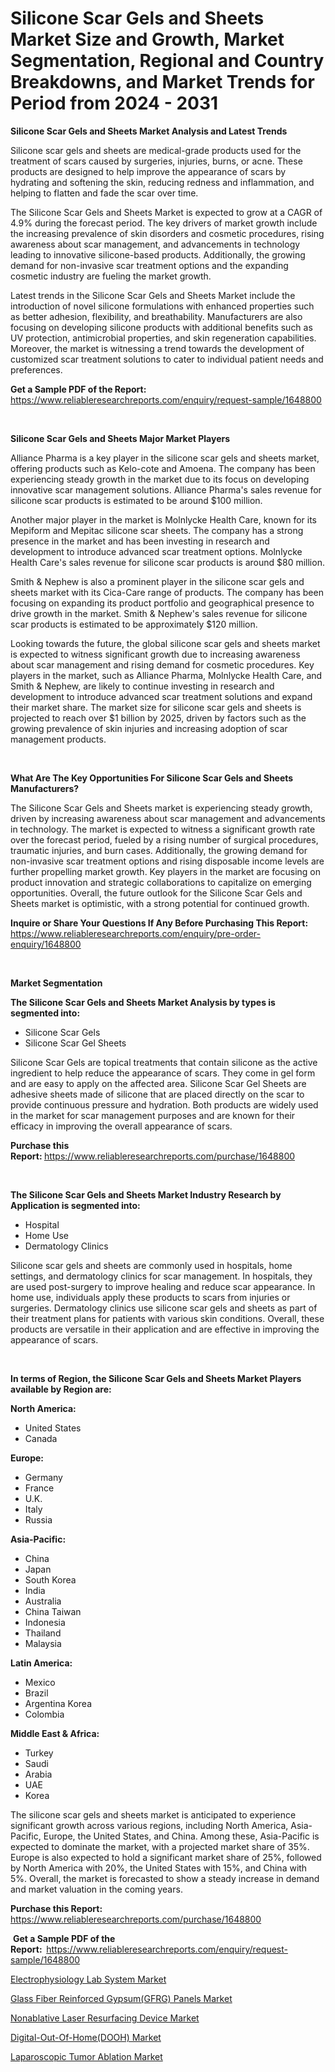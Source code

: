 <p><h1>Silicone Scar Gels and Sheets Market Size and Growth, Market Segmentation, Regional and Country Breakdowns, and Market Trends for Period from 2024 -  2031</h1></p><p><strong>Silicone Scar Gels and Sheets Market Analysis and Latest Trends</strong></p>
<p><p>Silicone scar gels and sheets are medical-grade products used for the treatment of scars caused by surgeries, injuries, burns, or acne. These products are designed to help improve the appearance of scars by hydrating and softening the skin, reducing redness and inflammation, and helping to flatten and fade the scar over time.</p><p>The Silicone Scar Gels and Sheets Market is expected to grow at a CAGR of 4.9% during the forecast period. The key drivers of market growth include the increasing prevalence of skin disorders and cosmetic procedures, rising awareness about scar management, and advancements in technology leading to innovative silicone-based products. Additionally, the growing demand for non-invasive scar treatment options and the expanding cosmetic industry are fueling the market growth.</p><p>Latest trends in the Silicone Scar Gels and Sheets Market include the introduction of novel silicone formulations with enhanced properties such as better adhesion, flexibility, and breathability. Manufacturers are also focusing on developing silicone products with additional benefits such as UV protection, antimicrobial properties, and skin regeneration capabilities. Moreover, the market is witnessing a trend towards the development of customized scar treatment solutions to cater to individual patient needs and preferences.</p></p>
<p><strong>Get a Sample PDF of the Report:&nbsp;</strong> <a href="https://www.reliableresearchreports.com/enquiry/request-sample/1648800">https://www.reliableresearchreports.com/enquiry/request-sample/1648800</a></p>
<p>&nbsp;</p>
<p><strong>Silicone Scar Gels and Sheets Major Market Players</strong></p>
<p><p>Alliance Pharma is a key player in the silicone scar gels and sheets market, offering products such as Kelo-cote and Amoena. The company has been experiencing steady growth in the market due to its focus on developing innovative scar management solutions. Alliance Pharma's sales revenue for silicone scar products is estimated to be around $100 million.</p><p>Another major player in the market is Molnlycke Health Care, known for its Mepiform and Mepitac silicone scar sheets. The company has a strong presence in the market and has been investing in research and development to introduce advanced scar treatment options. Molnlycke Health Care's sales revenue for silicone scar products is around $80 million.</p><p>Smith & Nephew is also a prominent player in the silicone scar gels and sheets market with its Cica-Care range of products. The company has been focusing on expanding its product portfolio and geographical presence to drive growth in the market. Smith & Nephew's sales revenue for silicone scar products is estimated to be approximately $120 million.</p><p>Looking towards the future, the global silicone scar gels and sheets market is expected to witness significant growth due to increasing awareness about scar management and rising demand for cosmetic procedures. Key players in the market, such as Alliance Pharma, Molnlycke Health Care, and Smith & Nephew, are likely to continue investing in research and development to introduce advanced scar treatment solutions and expand their market share. The market size for silicone scar gels and sheets is projected to reach over $1 billion by 2025, driven by factors such as the growing prevalence of skin injuries and increasing adoption of scar management products.</p></p>
<p>&nbsp;</p>
<p><strong>What Are The Key Opportunities For Silicone Scar Gels and Sheets Manufacturers?</strong></p>
<p><p>The Silicone Scar Gels and Sheets market is experiencing steady growth, driven by increasing awareness about scar management and advancements in technology. The market is expected to witness a significant growth rate over the forecast period, fueled by a rising number of surgical procedures, traumatic injuries, and burn cases. Additionally, the growing demand for non-invasive scar treatment options and rising disposable income levels are further propelling market growth. Key players in the market are focusing on product innovation and strategic collaborations to capitalize on emerging opportunities. Overall, the future outlook for the Silicone Scar Gels and Sheets market is optimistic, with a strong potential for continued growth.</p></p>
<p><strong>Inquire or Share Your Questions If Any Before Purchasing This Report:</strong> <a href="https://www.reliableresearchreports.com/enquiry/pre-order-enquiry/1648800">https://www.reliableresearchreports.com/enquiry/pre-order-enquiry/1648800</a></p>
<p>&nbsp;</p>
<p><strong>Market Segmentation</strong></p>
<p><strong>The Silicone Scar Gels and Sheets Market Analysis by types is segmented into:</strong></p>
<p><ul><li>Silicone Scar Gels</li><li>Silicone Scar Gel Sheets</li></ul></p>
<p><p>Silicone Scar Gels are topical treatments that contain silicone as the active ingredient to help reduce the appearance of scars. They come in gel form and are easy to apply on the affected area. Silicone Scar Gel Sheets are adhesive sheets made of silicone that are placed directly on the scar to provide continuous pressure and hydration. Both products are widely used in the market for scar management purposes and are known for their efficacy in improving the overall appearance of scars.</p></p>
<p><strong>Purchase this Report:&nbsp;</strong><a href="https://www.reliableresearchreports.com/purchase/1648800">https://www.reliableresearchreports.com/purchase/1648800</a></p>
<p>&nbsp;</p>
<p><strong>The Silicone Scar Gels and Sheets Market Industry Research by Application is segmented into:</strong></p>
<p><ul><li>Hospital</li><li>Home Use</li><li>Dermatology Clinics</li></ul></p>
<p><p>Silicone scar gels and sheets are commonly used in hospitals, home settings, and dermatology clinics for scar management. In hospitals, they are used post-surgery to improve healing and reduce scar appearance. In home use, individuals apply these products to scars from injuries or surgeries. Dermatology clinics use silicone scar gels and sheets as part of their treatment plans for patients with various skin conditions. Overall, these products are versatile in their application and are effective in improving the appearance of scars.</p></p>
<p>&nbsp;</p>
<p><strong>In terms of Region, the Silicone Scar Gels and Sheets Market Players available by Region are:</strong></p>
<p>
    <p> <strong> North America: </strong>
        <ul>
            <li>United States</li>
            <li>Canada</li>
        </ul>
        </p> 
    <p> <strong> Europe: </strong>
        <ul>
            <li>Germany</li>
            <li>France</li>
            <li>U.K.</li>
            <li>Italy</li>
            <li>Russia</li>
        </ul>
        </p> 
    <p> <strong> Asia-Pacific: </strong>
        <ul>
            <li>China</li>
            <li>Japan</li>
            <li>South Korea</li>
            <li>India</li>
            <li>Australia</li>
            <li>China Taiwan</li>
            <li>Indonesia</li>
            <li>Thailand</li>
            <li>Malaysia</li>
        </ul>
        </p> 
    <p> <strong> Latin America: </strong>
        <ul>
            <li>Mexico</li>
            <li>Brazil</li>
            <li>Argentina Korea</li>
            <li>Colombia</li>
        </ul>
        </p> 
    <p> <strong> Middle East & Africa: </strong>
        <ul>
            <li>Turkey</li>
            <li>Saudi</li>
            <li>Arabia</li>
            <li>UAE</li>
            <li>Korea</li>
        </ul>
    </p>
    </p>
<p><p>The silicone scar gels and sheets market is anticipated to experience significant growth across various regions, including North America, Asia-Pacific, Europe, the United States, and China. Among these, Asia-Pacific is expected to dominate the market, with a projected market share of 35%. Europe is also expected to hold a significant market share of 25%, followed by North America with 20%, the United States with 15%, and China with 5%. Overall, the market is forecasted to show a steady increase in demand and market valuation in the coming years.</p></p>
<p><strong>Purchase this Report: </strong><a href="https://www.reliableresearchreports.com/purchase/1648800">https://www.reliableresearchreports.com/purchase/1648800</a></p>
<p>&nbsp;<strong>Get a Sample PDF of the Report:&nbsp;&nbsp;</strong><a href="https://www.reliableresearchreports.com/enquiry/request-sample/1648800">https://www.reliableresearchreports.com/enquiry/request-sample/1648800</a></p>
<p><strong></strong></p>
<p><p><a href="https://github.com/gamblestampleyjenny50m5sl6/Market-Research-Report-List-1/blob/main/electrophysiology-lab-system-market.md">Electrophysiology Lab System Market</a></p><p><a href="https://issuu.com/reportprime-2/docs/glass-fiber-reinforced-gypsumgfrg-panels-market-si">Glass Fiber Reinforced Gypsum(GFRG) Panels Market</a></p><p><a href="https://github.com/wwwkeltoum/Market-Research-Report-List-2/blob/main/nonablative-laser-resurfacing-device-market.md">Nonablative Laser Resurfacing Device Market</a></p><p><a href="https://issuu.com/reportprime-2/docs/digital-out-of-homedooh-market-size-2030.pptx">Digital-Out-Of-Home(DOOH) Market</a></p><p><a href="https://github.com/joannesouthgate/Market-Research-Report-List-2/blob/main/laparoscopic-tumor-ablation-market.md">Laparoscopic Tumor Ablation Market</a></p></p>